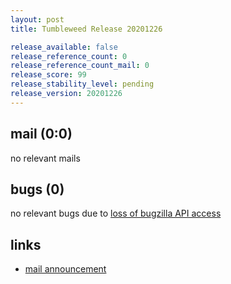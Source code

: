 ```yaml
---
layout: post
title: Tumbleweed Release 20201226

release_available: false
release_reference_count: 0
release_reference_count_mail: 0
release_score: 99
release_stability_level: pending
release_version: 20201226
---
```


## mail (0:0)

no relevant mails

## bugs (0)

<!--more-->

no relevant bugs due to [loss of bugzilla API access](https://bugzilla.opensuse.org/show_bug.cgi?id=1157722)



## links

- [mail announcement](https://github.com/boombatower/tumbleweed-review/issues/10)
